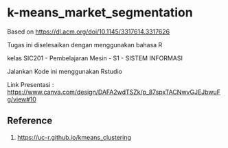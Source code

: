 # k-means_market_segmentation
Based on https://dl.acm.org/doi/10.1145/3317614.3317626 

Tugas ini diselesaikan dengan menggunakan bahasa R 

kelas SIC201 - Pembelajaran Mesin - S1 - SISTEM INFORMASI

Jalankan Kode ini menggunakan Rstudio

Link Presentasi : https://www.canva.com/design/DAFA2wdTSZk/p_87spxTACNwvGJEJbwuFg/view#10

## Reference

1. https://uc-r.github.io/kmeans_clustering
